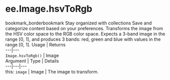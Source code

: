  
#  ee.Image.hsvToRgb
bookmark_borderbookmark Stay organized with collections  Save and categorize content based on your preferences.
Transforms the image from the HSV color space to the RGB color space. Expects a 3-band image in the range [0, 1], and produces 3 bands: red, green and blue with values in the range [0, 1].
Usage | Returns  
---|---  
`Image.hsvToRgb()` | Image  
Argument | Type | Details  
---|---|---  
this: `image` | Image | The image to transform.  
